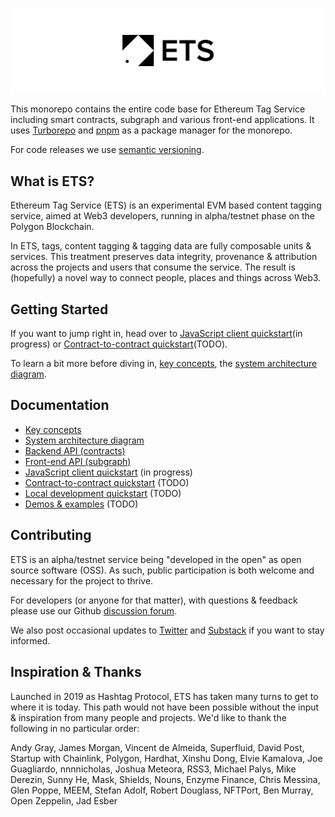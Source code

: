 <!-- markdownlint-disable MD041 -->

![System architecture diagram](./docs/assets/logo-leaderboard.png)

This monorepo contains the entire code base for Ethereum Tag Service including smart contracts, subgraph and various front-end applications. It uses [Turborepo](https://turborepo.org/) and [pnpm](https://pnpm.io/) as a package manager for the monorepo.

For code releases we use [semantic versioning](https://semver.org/).

## What is ETS?

Ethereum Tag Service (ETS) is an experimental EVM based content tagging service, aimed at Web3 developers, running in alpha/testnet phase on the Polygon Blockchain.

In ETS, tags, content tagging & tagging data are fully composable units & services. This treatment preserves data integrity, provenance & attribution across the projects and users that consume the service. The result is (hopefully) a novel way to connect people, places and things across Web3.

## Getting Started

If you want to jump right in, head over to [JavaScript client quickstart](./docs/js-client-quickstart.md)(in progress) or [Contract-to-contract quickstart](./docs/contract-to-contract-quickstart.md)(TODO).

To learn a bit more before diving in, [key concepts](./docs/key-concepts.md), the [system architecture diagram](./docs/system-architecture.md/).

## Documentation

- [Key concepts](./docs/key-concepts.md)
- [System architecture diagram](./docs/system-architecture.md)
- [Backend API (contracts)](./docs/backend-api/index.md)
- [Front-end API (subgraph)](./docs/subgraph.md)
- [JavaScript client quickstart](./docs/js-client-quickstart.md) (in progress)
- [Contract-to-contract quickstart](./docs/contract-to-contract-quickstart.md) (TODO)
- [Local development quickstart](./docs/local-dev-quickstart.md) (TODO)
- [Demos & examples](./docs/examples.md) (TODO)

## Contributing

ETS is an alpha/testnet service being "developed in the open" as open source software (OSS). As such, public participation is both welcome and necessary for the project to thrive.

For developers (or anyone for that matter), with questions & feedback please use our Github [discussion forum](https://github.com/ethereum-tag-service/ets/discussions).

We also post occasional updates to [Twitter](https://twitter.com/etsxyz) and [Substack](https://etsxyz.substack.com/) if you want to stay informed.

## Inspiration & Thanks

Launched in 2019 as Hashtag Protocol, ETS has taken many turns to get to where it is today. This path would not have been possible without the input & inspiration from many people and projects. We'd like to thank the following in no particular order:

Andy Gray, James Morgan, Vincent de Almeida, Superfluid, David Post, Startup with Chainlink, Polygon, Hardhat, Xinshu Dong, Elvie Kamalova, Joe Guagliardo, nnnnicholas, Joshua Meteora, RSS3, Michael Palys, Mike Derezin, Sunny He, Mask, Shields, Nouns, Enzyme Finance, Chris Messina, Glen Poppe, MEEM, Stefan Adolf, Robert Douglass, NFTPort, Ben Murray, Open Zeppelin, Jad Esber
